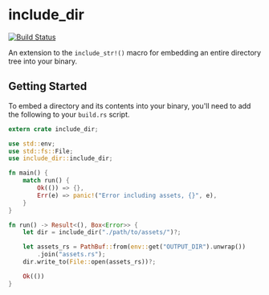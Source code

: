 # include_dir

[![Build Status](https://travis-ci.org/Michael-F-Bryan/include_dir.svg?branch=master)](https://travis-ci.org/Michael-F-Bryan/include_dir)


An extension to the `include_str!()` macro for embedding an entire directory
tree into your binary.


## Getting Started

To embed a directory and its contents into your binary, you'll need to add the
following to your `build.rs` script.

```rust
extern crate include_dir;

use std::env;
use std::fs::File;
use include_dir::include_dir;

fn main() {
    match run() {
        Ok(()) => {},
        Err(e) => panic!("Error including assets, {}", e),
    }
}

fn run() -> Result<(), Box<Error>> {
    let dir = include_dir("./path/to/assets/")?;

    let assets_rs = PathBuf::from(env::get("OUTPUT_DIR").unwrap())
        .join("assets.rs");
    dir.write_to(File::open(assets_rs))?;

    Ok(())
}
```
